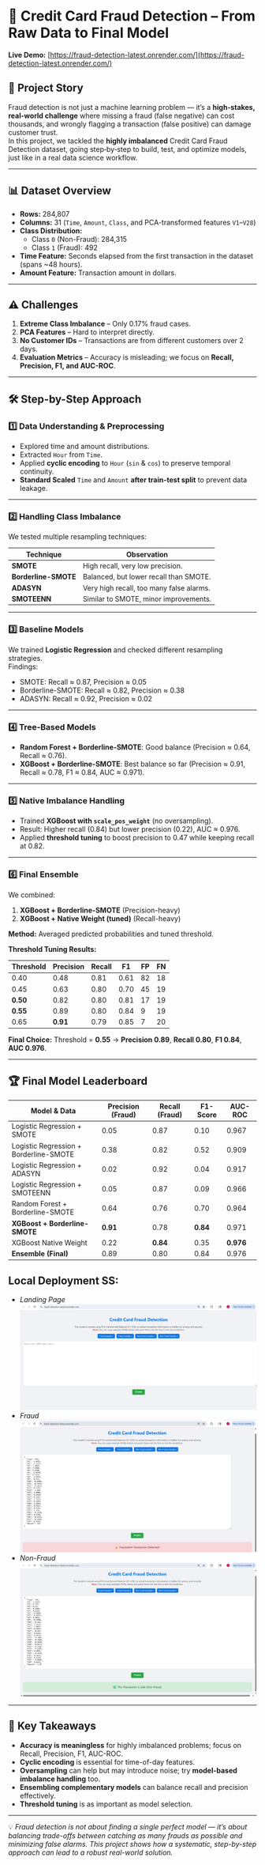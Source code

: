 # 🚀 Credit Card Fraud Detection – From Raw Data to Final Model

**Live Demo:** [https://fraud-detection-latest.onrender.com/](https://fraud-detection-latest.onrender.com/)

## 📖 Project Story

Fraud detection is not just a machine learning problem — it’s a **high‑stakes, real‑world challenge** where missing a fraud (false negative) can cost thousands, and wrongly flagging a transaction (false positive) can damage customer trust.  
In this project, we tackled the **highly imbalanced** Credit Card Fraud Detection dataset, going step‑by‑step to build, test, and optimize models, just like in a real data science workflow.

---

## 📊 Dataset Overview

- **Rows:** 284,807  
- **Columns:** 31 (`Time`, `Amount`, `Class`, and PCA-transformed features `V1`–`V28`)  
- **Class Distribution:**  
  - Class `0` (Non-Fraud): 284,315  
  - Class `1` (Fraud): 492  
- **Time Feature:** Seconds elapsed from the first transaction in the dataset (spans ~48 hours).  
- **Amount Feature:** Transaction amount in dollars.

---

## ⚠️ Challenges

1. **Extreme Class Imbalance** – Only 0.17% fraud cases.
2. **PCA Features** – Hard to interpret directly.
3. **No Customer IDs** – Transactions are from different customers over 2 days.
4. **Evaluation Metrics** – Accuracy is misleading; we focus on **Recall, Precision, F1, and AUC-ROC**.

---

## 🛠 Step-by-Step Approach

### **1️⃣ Data Understanding & Preprocessing**
- Explored time and amount distributions.
- Extracted `Hour` from `Time`.
- Applied **cyclic encoding** to `Hour` (`sin` & `cos`) to preserve temporal continuity.
- **Standard Scaled** `Time` and `Amount` **after train-test split** to prevent data leakage.

---

### **2️⃣ Handling Class Imbalance**
We tested multiple resampling techniques:

| Technique            | Observation                              |
|----------------------|------------------------------------------|
| **SMOTE**            | High recall, very low precision.         |
| **Borderline-SMOTE** | Balanced, but lower recall than SMOTE.   |
| **ADASYN**           | Very high recall, too many false alarms. |
| **SMOTEENN**         | Similar to SMOTE, minor improvements.    |

---

### **3️⃣ Baseline Models**
We trained **Logistic Regression** and checked different resampling strategies.  
Findings:
- SMOTE: Recall ≈ 0.87, Precision ≈ 0.05
- Borderline-SMOTE: Recall ≈ 0.82, Precision ≈ 0.38
- ADASYN: Recall ≈ 0.92, Precision ≈ 0.02

---

### **4️⃣ Tree-Based Models**
- **Random Forest + Borderline-SMOTE**: Good balance (Precision ≈ 0.64, Recall ≈ 0.76).
- **XGBoost + Borderline-SMOTE**: Best balance so far (Precision ≈ 0.91, Recall ≈ 0.78, F1 ≈ 0.84, AUC ≈ 0.971).

---

### **5️⃣ Native Imbalance Handling**
- Trained **XGBoost with `scale_pos_weight`** (no oversampling).
- Result: Higher recall (0.84) but lower precision (0.22), AUC ≈ 0.976.
- Applied **threshold tuning** to boost precision to 0.47 while keeping recall at 0.82.

---

### **6️⃣ Final Ensemble**
We combined:
1. **XGBoost + Borderline-SMOTE** (Precision-heavy)
2. **XGBoost + Native Weight (tuned)** (Recall-heavy)

**Method:** Averaged predicted probabilities and tuned threshold.

**Threshold Tuning Results:**

| Threshold | Precision | Recall | F1   | FP  | FN  |
|-----------|-----------|--------|------|-----|-----|
| 0.40      | 0.48      | 0.81   | 0.61 | 82  | 18  |
| 0.45      | 0.63      | 0.80   | 0.70 | 45  | 19  |
| **0.50**  | 0.82      | 0.80   | 0.81 | 17  | 19  |
| **0.55**  | 0.89      | 0.80   | 0.84 | 9   | 19  |
| 0.65      | **0.91**  | 0.79   | 0.85 | 7   | 20  |

**Final Choice:** Threshold = **0.55** → **Precision 0.89**, **Recall 0.80**, **F1 0.84**, **AUC 0.976**.

---

## 🏆 Final Model Leaderboard

| Model & Data                               | Precision (Fraud) | Recall (Fraud) | F1-Score | AUC-ROC |
|--------------------------------------------|-------------------|----------------|----------|---------|
| Logistic Regression + SMOTE                | 0.05              | 0.87           | 0.10     | 0.967   |
| Logistic Regression + Borderline-SMOTE     | 0.38              | 0.82           | 0.52     | 0.909   |
| Logistic Regression + ADASYN               | 0.02              | 0.92           | 0.04     | 0.917   |
| Logistic Regression + SMOTEENN              | 0.05              | 0.87           | 0.09     | 0.966   |
| Random Forest + Borderline-SMOTE           | 0.64              | 0.76           | 0.70     | 0.964   |
| **XGBoost + Borderline-SMOTE**              | **0.91**          | 0.78           | **0.84** | 0.971   |
| XGBoost Native Weight                      | 0.22              | **0.84**       | 0.35     | **0.976** |
| **Ensemble (Final)**                        | 0.89              | 0.80           | 0.84     | 0.976   |

## Local Deployment SS:
   - _Landing Page_
  ![Screenshot](landing.png)
   - _Fraud_
  ![Screenshot](Fraud_image.png)
   - _Non-Fraud_
  ![Screenshot](Non_Fraud.png)

---

## 📌 Key Takeaways
- **Accuracy is meaningless** for highly imbalanced problems; focus on Recall, Precision, F1, AUC-ROC.
- **Cyclic encoding** is essential for time-of-day features.
- **Oversampling** can help but may introduce noise; try **model-based imbalance handling** too.
- **Ensembling complementary models** can balance recall and precision effectively.
- **Threshold tuning** is as important as model selection.

---

💡 *Fraud detection is not about finding a single perfect model — it’s about balancing trade-offs between catching as many frauds as possible and minimizing false alarms. This project shows how a systematic, step-by-step approach can lead to a robust real-world solution.*
